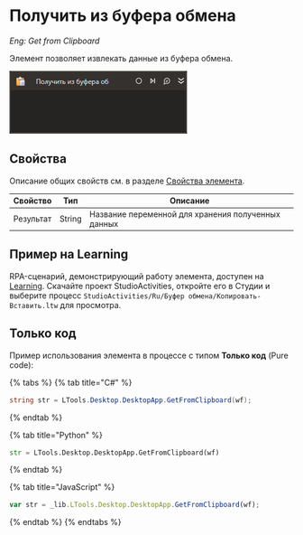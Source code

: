 # Получить из буфера обмена

*Eng: Get from Clipboard*

Элемент позволяет извлекать данные из буфера обмена.

![](../../../resources/activities/basic/clipboard/activity-clipboard-get.png)

## Свойства
Описание общих свойств см. в разделе [Свойства элемента](https://docs.primo-rpa.ru/primo-rpa/primo-studio/process/elements#svoistva-elementa).

| Свойство  | Тип    | Описание          |
| --------- | ------ | ----------------- |
| Результат | String | Название переменной для хранения полученных данных |

## Пример на Learning

RPA-сценарий, демонстрирующий работу элемента, доступен на [Learning](https://github.com/PrimoRPA/Learning). Скачайте проект StudioActivities, откройте его в Студии и выберите процесс `StudioActivities/Ru/Буфер обмена/Копировать-Вставить.ltw` для просмотра.

## Только код

Пример использования элемента в процессе с типом **Только код** (Pure code):

{% tabs %}
{% tab title="C#" %}
```csharp
string str = LTools.Desktop.DesktopApp.GetFromClipboard(wf);
```
{% endtab %}

{% tab title="Python" %}
```python
str = LTools.Desktop.DesktopApp.GetFromClipboard(wf)
```
{% endtab %}

{% tab title="JavaScript" %}
```javascript
var str = _lib.LTools.Desktop.DesktopApp.GetFromClipboard(wf);
```
{% endtab %}
{% endtabs %}
